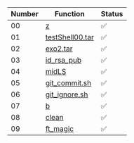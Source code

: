 | Number | Function    | Status  |
|--------|-------------|---------|
| 00     | [z](ex00/z)  | ✅       |
| 01     | [testShell00.tar](ex01/testShell00.tar.md)  | ✅       |
| 02     | [exo2.tar](ex02/exo2.tar.md)  | ✅       |
| 03     | [id_rsa_pub](ex03/id_rsa_pub.md)  | ✅       |
| 04     | [midLS](ex04/midLS.md)  | ✅       |
| 05     | [git_commit.sh](ex05/git_commit.sh.md)   | ✅       |
| 06     | [git_ignore.sh](ex06/git_ignore.sh.md)   | ✅       |
| 07     | [b](ex07/b.md)    | ✅       |
| 08     | [clean](ex08/clean.md)   | ✅       |
| 09     | [ft_magic](ex09/ft_magic.md)  | ✅       |
